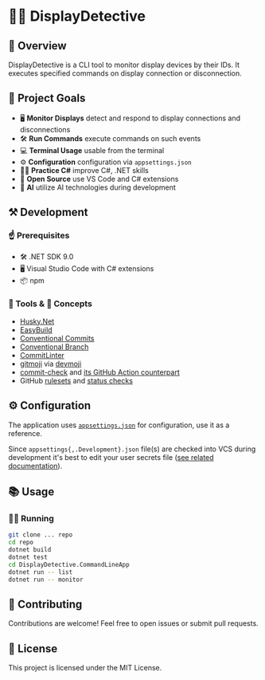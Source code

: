 # 🕵️‍♂️ DisplayDetective

## 📃 Overview

DisplayDetective is a CLI tool to monitor display devices by their IDs. It executes specified commands on display connection or disconnection.

## 🎯 Project Goals

- 🖥️ **Monitor Displays** detect and respond to display connections and disconnections
- 🛠️ **Run Commands** execute commands on such events
- 💻 **Terminal Usage** usable from the terminal
- ⚙️ **Configuration** configuration via `appsettings.json`
- 🧑‍💻 **Practice C#** improve C#, .NET skills
- 🔧 **Open Source** use VS Code and C# extensions
- 🤖 **AI** utilize AI technologies during development

## ⚒️ Development

### ☝️ Prerequisites

- 🛠️ .NET SDK 9.0
- 🖥️ Visual Studio Code with C# extensions
- 📦 npm

### 🔨 Tools  & 🧠 Concepts

- [Husky.Net](https://alirezanet.github.io/Husky.Net/)
- [EasyBuild](https://github.com/easybuild-org/)
- [Conventional Commits](https://www.conventionalcommits.org/)
- [Conventional Branch](https://conventional-branch.github.io/)
- [CommitLinter](https://github.com/easybuild-org/EasyBuild.CommitLinter)
- [gitmoji](https://gitmoji.dev/) via [devmoji](https://github.com/folke/devmoji)
- [commit-check](https://github.com/commit-check/commit-check) and [its GitHub Action counterpart](https://github.com/commit-check/commit-check-action)
- GitHub [rulesets](https://docs.github.com/en/repositories/configuring-branches-and-merges-in-your-repository/managing-rulesets/about-rulesets) and [status checks](https://docs.github.com/en/pull-requests/collaborating-with-pull-requests/collaborating-on-repositories-with-code-quality-features/about-status-checks)

## ⚙️ Configuration

The application uses [`appsettings.json`](appsettings.json) for configuration, use it as a reference.

Since `appsettings{,.Development}.json` file(s) are checked into VCS during development
it's best to edit your user secrets file ([see related documentation](https://learn.microsoft.com/en-us/aspnet/core/security/app-secrets)).

## 📚 Usage

### 🏃‍♂️ Running

```sh
git clone ... repo
cd repo
dotnet build
dotnet test
cd DisplayDetective.CommandLineApp
dotnet run -- list
dotnet run -- monitor
```

## 🤝 Contributing

Contributions are welcome! Feel free to open issues or submit pull requests.

## 📄 License

This project is licensed under the MIT License.